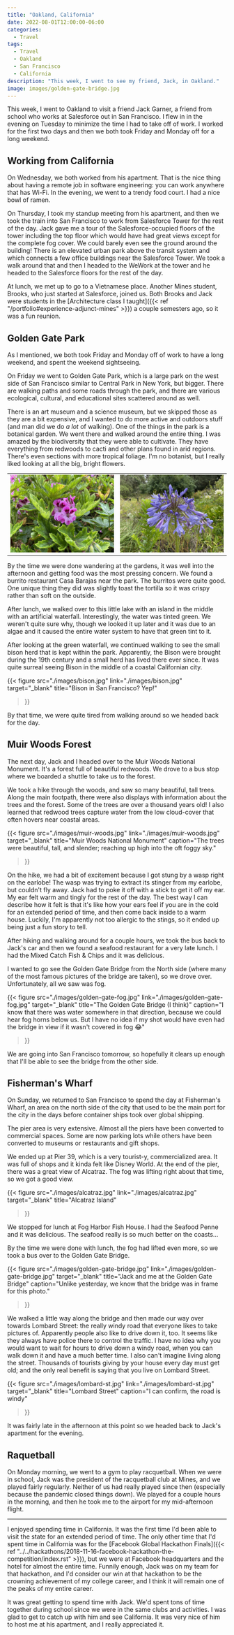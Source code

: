 ```yaml
---
title: "Oakland, California"
date: 2022-08-01T12:00:00-06:00
categories:
  - Travel
tags:
  - Travel
  - Oakland
  - San Francisco
  - California
description: "This week, I went to see my friend, Jack, in Oakland."
image: images/golden-gate-bridge.jpg
---
```


This week, I went to Oakland to visit a friend Jack Garner, a friend from school
who works at Salesforce out in San Francisco. I flew in in the evening on
Tuesday to minimize the time I had to take off of work. I worked for the first
two days and then we both took Friday and Monday off for a long weekend.

## Working from California

On Wednesday, we both worked from his apartment. That is the nice thing
about having a remote job in software engineering: you can work anywhere that
has Wi-Fi. In the evening, we went to a trendy food court. I had a nice bowl of
ramen.

On Thursday, I took my standup meeting from his apartment, and then we took the
train into San Francisco to work from Salesforce Tower for the rest of the day.
Jack gave me a tour of the Salesforce-occupied floors of the tower including the
top floor which would have had great views except for the complete fog cover. We
could barely even see the ground around the building! There is an elevated urban
park above the transit system and which connects a few office buildings near the
Salesforce Tower. We took a walk around that and then I headed to the WeWork at
the tower and he headed to the Salesforce floors for the rest of the day.

At lunch, we met up to go to a Vietnamese place. Another Mines student, Brooks,
who just started at Salesforce, joined us. Both Brooks and Jack were students in
the
[Architecture class I taught]({{< ref "/portfolio#experience-adjunct-mines" >}})
a couple semesters ago, so it was a fun reunion.

## Golden Gate Park

As I mentioned, we both took Friday and Monday off of work to have a long
weekend, and spent the weekend sightseeing.

On Friday we went to Golden Gate Park, which is a large park on the west side of
San Francisco similar to Central Park in New York, but bigger. There are walking
paths and some roads through the park, and there are various ecological,
cultural, and educational sites scattered around as well.

There is an art museum and a science museum, but we skipped those as they are a
bit expensive, and I wanted to do more active and outdoors stuff (and man did we
do _a lot_ of walking). One of the things in the park is a botanical garden. We
went there and walked around the entire thing. I was amazed by the biodiversity
that they were able to cultivate. They have everything from redwoods to cacti
and other plans found in arid regions. There's even sections with more tropical
foliage. I'm no botanist, but I really liked looking at all the big, bright
flowers.

<center>
<table class="gallery">
  <tr>
    <td>
      <a href="./images/flowers1.jpg" target="_blank">
        <img src="./images/flowers1.jpg" />
      </a>
    </td>
    <td>
      <a href="./images/flowers2.jpg" target="_blank">
        <img src="./images/flowers2.jpg" />
      </a>
    </td>
  </tr>
</table>
</center>

By the time we were done wandering at the gardens, it was well into the
afternoon and getting food was the most pressing concern. We found a burrito
restaurant Casa Barajas near the park. The burritos were quite good. One unique
thing they did was slightly toast the tortilla so it was crispy rather than soft
on the outside.

After lunch, we walked over to this little lake with an island in the middle
with an artificial waterfall. Interestingly, the water was tinted green. We
weren't quite sure why, though we looked it up later and it was due to an algae
and it caused the entire water system to have that green tint to it.

After looking at the green waterfall, we continued walking to see the small
bison herd that is kept within the park. Apparently, the Bison were brought
during the 19th century and a small herd has lived there ever since. It was
quite surreal seeing Bison in the middle of a coastal Californian city.

{{< figure
      src="./images/bison.jpg"
      link="./images/bison.jpg"
      target="_blank"
      title="Bison in San Francisco? Yep!"
>}}

By that time, we were quite tired from walking around so we headed back for the
day.

## Muir Woods Forest

The next day, Jack and I headed over to the Muir Woods National Monument. It's a
forest full of beautiful redwoods. We drove to a bus stop where we boarded a
shuttle to take us to the forest.

We took a hike through the woods, and saw so many beautiful, tall trees. Along
the main footpath, there were also displays with information about the trees and
the forest. Some of the trees are over a thousand years old! I also learned that
redwood trees capture water from the low cloud-cover that often hovers near
coastal areas.

{{< figure
      src="./images/muir-woods.jpg"
      link="./images/muir-woods.jpg"
      target="_blank"
      title="Muir Woods National Monument"
      caption="The trees were beautiful, tall, and slender; reaching up high into the oft foggy sky."
>}}

On the hike, we had a bit of excitement because I got stung by a wasp right on
the earlobe! The wasp was trying to extract its stinger from my earlobe, but
couldn't fly away. Jack had to poke it off with a stick to get it off my ear. My
ear felt warm and tingly for the rest of the day. The best way I can describe
how it felt is that it's like how your ears feel if you are in the cold for an
extended period of time, and then come back inside to a warm house. Luckily, I'm
apparently not too allergic to the stings, so it ended up being just a fun story
to tell.

After hiking and walking around for a couple hours, we took the bus back to
Jack's car and then we found a seafood restaurant for a very late lunch. I had
the Mixed Catch Fish & Chips and it was delicious.

I wanted to go see the Golden Gate Bridge from the North side (where many of the
most famous pictures of the bridge are taken), so we drove over. Unfortunately,
all we saw was fog.

{{< figure
      src="./images/golden-gate-fog.jpg"
      link="./images/golden-gate-fog.jpg"
      target="_blank"
      title="The Golden Gate Bridge (I think)"
      caption="I know that there was water somewhere in that direction, because we could hear fog horns below us. But I have no idea if my shot would have even had the bridge in view if it wasn't covered in fog 😂"
>}}

We are going into San Francisco tomorrow, so hopefully it clears up enough that
I'll be able to see the bridge from the other side.

## Fisherman's Wharf

On Sunday, we returned to San Francisco to spend the day at Fisherman's Wharf,
an area on the north side of the city that used to be the main port for the city
in the days before container ships took over global shipping.

The pier area is very extensive. Almost all the piers have been converted to
commercial spaces. Some are now parking lots while others have been converted to
museums or restaurants and gift shops.

We ended up at Pier 39, which is a very tourist-y, commercialized area. It was
full of shops and it kinda felt like Disney World. At the end of the pier, there
was a great view of Alcatraz. The fog was lifting right about that time, so we
got a good view.

{{< figure
      src="./images/alcatraz.jpg"
      link="./images/alcatraz.jpg"
      target="_blank"
      title="Alcatraz Island"
>}}

We stopped for lunch at Fog Harbor Fish House. I had the Seafood Penne and it
was delicious. The seafood really is so much better on the coasts...

By the time we were done with lunch, the fog had lifted even more, so we took
a bus over to the Golden Gate Bridge.

{{< figure
      src="./images/golden-gate-bridge.jpg"
      link="./images/golden-gate-bridge.jpg"
      target="_blank"
      title="Jack and me at the Golden Gate Bridge"
      caption="Unlike yesterday, we know that the bridge was in frame for this photo."
>}}

We walked a little way along the bridge and then made our way over towards
Lombard Street: the really windy road that everyone likes to take pictures of.
Apparently people also like to drive down it, too. It seems like they always
have police there to control the traffic. I have no idea why you would want to
wait for hours to drive down a windy road, when you can walk down it and have a
much better time. I also can't imagine living along the street. Thousands of
tourists giving by your house every day must get old; and the only real benefit
is saying that you live on Lombard Street.

{{< figure
      src="./images/lombard-st.jpg"
      link="./images/lombard-st.jpg"
      target="_blank"
      title="Lombard Street"
      caption="I can confirm, the road is windy"
>}}

It was fairly late in the afternoon at this point so we headed back to Jack's
apartment for the evening.

## Raquetball

On Monday morning, we went to a gym to play racquetball. When we were in school,
Jack was the president of the racquetball club at Mines, and we played fairly
regularly. Neither of us had really played since then (especially because the
pandemic closed things down). We played for a couple hours in the morning, and
then he took me to the airport for my mid-afternoon flight.

-----------------

I enjoyed spending time in California. It was the first time I'd been able to
visit the state for an extended period of time. The only other time that I'd
spent time in California was for the
[Facebook Global Hackathon Finals]({{< ref "../../hackathons/2018-11-16-facebook-hackathon-the-competition/index.rst" >}}),
but we were at Facebook headquarters and the hotel for almost the entire time.
Funnily enough, Jack was on my team for that hackathon, and I'd consider our win
at that hackathon to be the crowning achievement of my college career, and I
think it will remain one of the peaks of my entire career.

It was great getting to spend time with Jack. We'd spent tons of time together
during school since we were in the same clubs and activities. I was glad to get
to catch up with him and see California. It was very nice of him to host me at
his apartment, and I really appreciated it.
